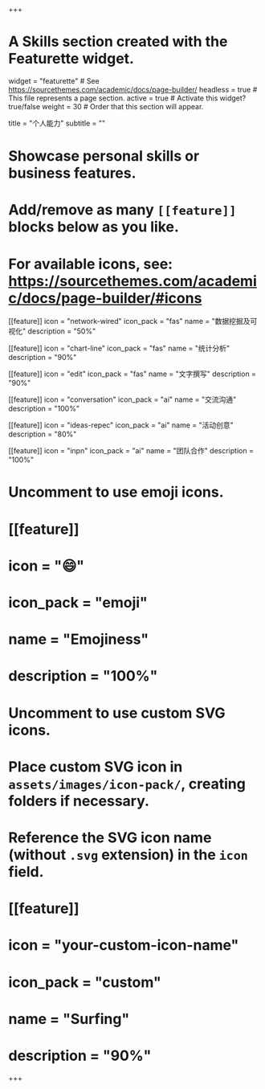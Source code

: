 +++
# A Skills section created with the Featurette widget.
widget = "featurette"  # See https://sourcethemes.com/academic/docs/page-builder/
headless = true  # This file represents a page section.
active = true  # Activate this widget? true/false
weight = 30  # Order that this section will appear.

title = "个人能力"
subtitle = ""

# Showcase personal skills or business features.
# 
# Add/remove as many `[[feature]]` blocks below as you like.
# 
# For available icons, see: https://sourcethemes.com/academic/docs/page-builder/#icons

[[feature]]
  icon = "network-wired"
  icon_pack = "fas"
  name = "数据挖掘及可视化"
  description = "50%"
  
[[feature]]
  icon = "chart-line"
  icon_pack = "fas"
  name = "统计分析"
  description = "90%"  
  
[[feature]]
  icon = "edit"
  icon_pack = "fas"
  name = "文字撰写"
  description = "90%"
  
 [[feature]]
  icon = "conversation"
  icon_pack = "ai"
  name = "交流沟通"
  description = "100%"
  
 [[feature]]
  icon = "ideas-repec"
  icon_pack = "ai"
  name = "活动创意"
  description = "80%"
  
 [[feature]]
  icon = "inpn"
  icon_pack = "ai"
  name = "团队合作"
  description = "100%" 
# Uncomment to use emoji icons.
# [[feature]]
#  icon = ":smile:"
#  icon_pack = "emoji"
#  name = "Emojiness"
#  description = "100%"  

# Uncomment to use custom SVG icons.
# Place custom SVG icon in `assets/images/icon-pack/`, creating folders if necessary.
# Reference the SVG icon name (without `.svg` extension) in the `icon` field.
# [[feature]]
#  icon = "your-custom-icon-name"
#  icon_pack = "custom"
#  name = "Surfing"
#  description = "90%"

+++
